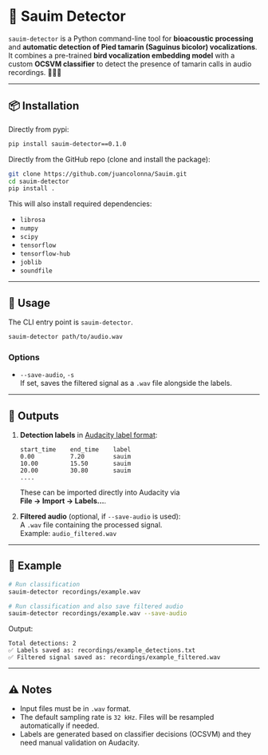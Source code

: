 # 🐒 Sauim Detector

`sauim-detector` is a Python command-line tool for **bioacoustic processing** and **automatic detection of Pied tamarin (Saguinus bicolor) vocalizations**. It combines a pre-trained **bird vocalization embedding model** with a custom **OCSVM classifier** to detect the presence of tamarin calls in audio recordings. 🙈🙉🙊

---

## 📦 Installation

Directly from pypi:

```bash
pip install sauim-detector==0.1.0
```

Directly from the GitHub repo (clone and install the package):

```bash
git clone https://github.com/juancolonna/Sauim.git
cd sauim-detector
pip install .
```

This will also install required dependencies:  
- `librosa`  
- `numpy`  
- `scipy`  
- `tensorflow`  
- `tensorflow-hub`  
- `joblib`  
- `soundfile`  

---

## 🚀 Usage

The CLI entry point is `sauim-detector`.

```bash
sauim-detector path/to/audio.wav
```

### Options
- `--save-audio`, `-s`  
  If set, saves the filtered signal as a `.wav` file alongside the labels.  

---

## 📂 Outputs

1. **Detection labels** in [Audacity label format](https://manual.audacityteam.org/man/importing_and_exporting_labels.html):  
   ```
   start_time    end_time    label
   0.00          7.20        sauim
   10.00         15.50       sauim
   20.00         30.80       sauim
   ....
   ```

   These can be imported directly into Audacity via  
   **File → Import → Labels…**.

2. **Filtered audio** (optional, if `--save-audio` is used):  
   A `.wav` file containing the processed signal.  
   Example: `audio_filtered.wav`

---

## 📝 Example

```bash
# Run classification
sauim-detector recordings/example.wav

# Run classification and also save filtered audio
sauim-detector recordings/example.wav --save-audio
```

Output:

```
Total detections: 2
✅ Labels saved as: recordings/example_detections.txt
✅ Filtered signal saved as: recordings/example_filtered.wav
```

---

## ⚠️ Notes
- Input files must be in `.wav` format.  
- The default sampling rate is `32 kHz`. Files will be resampled automatically if needed.  
- Labels are generated based on classifier decisions (OCSVM) and they need manual validation on Audacity.
